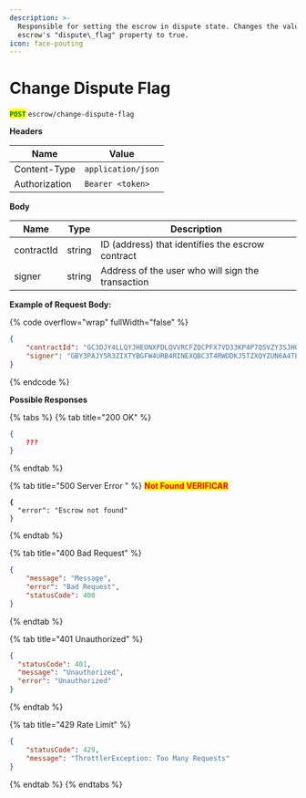 ```yaml
---
description: >-
  Responsible for setting the escrow in dispute state. Changes the value of the
  escrow's "dispute\_flag" property to true.
icon: face-pouting
---
```


# Change Dispute Flag

<mark style="color:green;">**`POST`**</mark> `escrow/change-dispute-flag`

**Headers**

| Name          | Value              |
| ------------- | ------------------ |
| Content-Type  | `application/json` |
| Authorization | `Bearer <token>`   |

**Body**

| Name       | Type   | Description                                       |
| ---------- | ------ | ------------------------------------------------- |
| contractId | string | ID (address) that identifies the escrow contract  |
| signer     | string | Address of the user who will sign the transaction |

**Example of Request Body:**

{% code overflow="wrap" fullWidth="false" %}
```json
{
	"contractId": "GC3DJY4LLQYJHEONXFDLQVVRCFZQCPFX7VD33KP4P7QSVZY3SJHQBZGV",
	"signer": "GBY3PAJY5R3ZIXTYBGFW4URB4RINEXQBC3T4RWDDKJ5TZXQYZUN6A4TP", 
}
```
{% endcode %}

**Possible Responses**

{% tabs %}
{% tab title="200 OK" %}
```json
{
    ???
}
```
{% endtab %}

{% tab title="500 Server Error " %}
<mark style="color:red;">**Not Found VERIFICAR**</mark>

<pre class="language-json"><code class="lang-json"><strong>{
</strong>  "error": "Escrow not found"
}
</code></pre>
{% endtab %}

{% tab title="400 Bad Request" %}
```json
{
    "message": "Message",
    "error": "Bad Request",
    "statusCode": 400
}
```
{% endtab %}

{% tab title="401 Unauthorized" %}
```json
{
  "statusCode": 401,
  "message": "Unauthorized",
  "error": "Unauthorized"
}
```
{% endtab %}

{% tab title="429 Rate Limit" %}
```json
{
    "statusCode": 429,
    "message": "ThrottlerException: Too Many Requests"
}
```
{% endtab %}
{% endtabs %}
